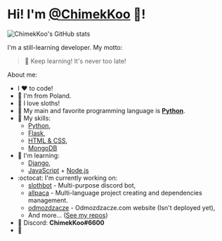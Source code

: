 # Hi! I'm [@ChimekKoo](https://github.com/ChimekKoo) :wave:!

![ChimekKoo's GitHub stats](https://github-readme-stats.vercel.app/api?username=chimekkoo&show_icons=true&theme=dark)

I'm a still-learning developer.
My motto:
> :muscle: Keep learning! It's never too late!

About me:
- I :heart: to code!
- :boy: I'm from Poland.
- :sloth: I love sloths!
- :snake: My main and favorite programming language is **[Python](https://www.python.org/)**.
- :ski: My skills:
  - [Python](https://www.python.org/),
  - [Flask](https://flask.palletsprojects.com/),
  - [HTML & CSS](https://w3.org/),
  - [MongoDB](https://www.mongodb.com/)
- :muscle: I'm learning:
  - [Django](https://www.djangoproject.com/),
  - [JavaScript](https://www.javascript.com/) + [Node.js](https://nodejs.org/)
- :octocat: I'm currently working on:
  - [slothbot](https://github.com/ChimekKoo/slothbot) - Multi-purpose discord bot,
  - [allpaca](https://github.com/ChimekKoo/allpaca) - Multi-language project creating and dependencies management.
  - [odmozdzacze](https://github.com/odmozdzacze) - Odmozdzacze.com website (Isn't deployed yet),
  - And more... ([See my repos](https://github.com/ChimekKoo?tab=repositories))
- :speech_balloon: Discord: **ChimekKoo#6600**
- :email: 
